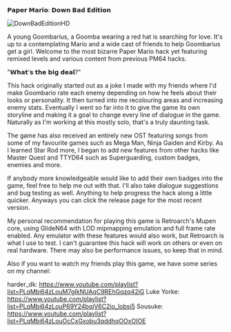 𝗣𝗮𝗽𝗲𝗿 𝗠𝗮𝗿𝗶𝗼: 𝗗𝗼𝘄𝗻 𝗕𝗮𝗱 𝗘𝗱𝗶𝘁𝗶𝗼𝗻

![DownBadEditionHD](https://github.com/user-attachments/assets/0016b3b0-71dd-4a73-8924-a330c2ec7676)


A young Goombarius, a Goomba wearing a red hat is searching for love. It's up to a contemplating Mario and a wide cast of friends to help Goombarius get a girl. Welcome to the most bizarre Paper Mario hack yet featuring remixed levels and various content from previous PM64 hacks.

"𝗪𝗵𝗮𝘁'𝘀 𝘁𝗵𝗲 𝗯𝗶𝗴 𝗱𝗲𝗮𝗹?"

This hack originally started out as a joke I made with my friends where I'd make Goombario rate each enemy depending on how he feels about their looks or personality. It then turned into me recolouring areas and increasing enemy stats. Eventually I went so far into it to give the game its own storyline and making it a goal to change every line of dialogue in the game. Naturally as I'm working at this mostly solo, that's a truly daunting task.

The game has also received an entirely new OST featuring songs from some of my favourite games such as Mega Man, Ninja Gaiden and Kirby. As I learned Star Rod more, I began to add new features from other hacks like Master Quest and TTYD64 such as Superguarding, custom badges, enemies and more.

If anybody more knowledgeable would like to add their own badges into the game, feel free to help me out with that.
I'll also take dialogue suggestions and bug testing as well. Anything to help progress the hack along a little quicker.
Anyways you can click the release page for the most recent version.

My personal recommendation for playing this game is Retroarch's Mupen core, using GlideN64 with LOD mipmapping emulation and full frame rate enabled. Any emulator with these features would also work, but Retroarch is what I use to test. I can't guarantee this hack will work on others or even on real hardware. There may also be performance issues, so keep that in mind.

Also if you want to watch my friends play this game, we have some series on my channel:

harder_dk: https://www.youtube.com/playlist?list=PLqMbi64zLouM7gIkNUAqC9REhGqzq42jG
Luke Yorke: https://www.youtube.com/playlist?list=PLqMbi64zLouP69Y24bqjV6C2io_lobsj5
Sousuke: https://www.youtube.com/playlist?list=PLqMbi64zLouOcCxGxobu3qddhqOOxOIOE

